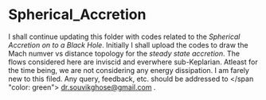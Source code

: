 # Spherical_Accretion
I shall continue updating this folder with codes related to the *Spherical Accretion on to a Black Hole*. Initially I shall upload the codes to draw the Mach numver vs distance topology for the *steady state accretion*. The flows considered here are inviscid and everwhere sub-Keplarian. Atleast for the time being, we are not considering any energy dissipation. I am farely new to this filed. Any query, feedback, etc. should be addressed to </span "color: green"> dr.souvikghose@gmail.com </span>.


